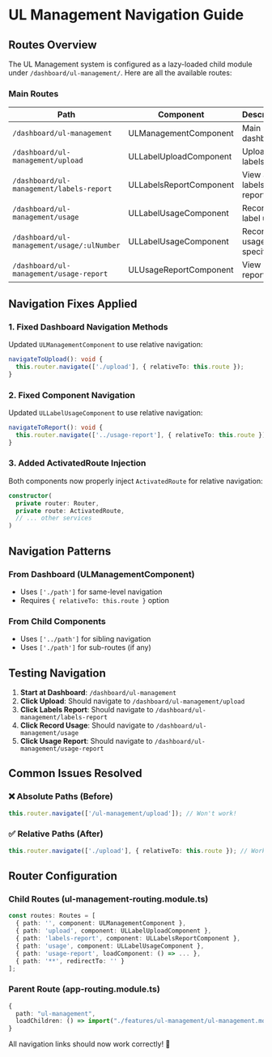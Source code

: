 # UL Management Navigation Guide

## Routes Overview

The UL Management system is configured as a lazy-loaded child module under `/dashboard/ul-management/`. Here are all the available routes:

### Main Routes

| Path | Component | Description |
|------|-----------|-------------|
| `/dashboard/ul-management` | ULManagementComponent | Main dashboard |
| `/dashboard/ul-management/upload` | ULLabelUploadComponent | Upload UL labels |
| `/dashboard/ul-management/labels-report` | ULLabelsReportComponent | View all labels report |
| `/dashboard/ul-management/usage` | ULLabelUsageComponent | Record label usage |
| `/dashboard/ul-management/usage/:ulNumber` | ULLabelUsageComponent | Record usage for specific UL |
| `/dashboard/ul-management/usage-report` | ULUsageReportComponent | View usage reports |

## Navigation Fixes Applied

### 1. Fixed Dashboard Navigation Methods
Updated `ULManagementComponent` to use relative navigation:
```typescript
navigateToUpload(): void {
  this.router.navigate(['./upload'], { relativeTo: this.route });
}
```

### 2. Fixed Component Navigation
Updated `ULLabelUsageComponent` to use relative navigation:
```typescript
navigateToReport(): void {
  this.router.navigate(['../usage-report'], { relativeTo: this.route });
}
```

### 3. Added ActivatedRoute Injection
Both components now properly inject `ActivatedRoute` for relative navigation:
```typescript
constructor(
  private router: Router,
  private route: ActivatedRoute,
  // ... other services
)
```

## Navigation Patterns

### From Dashboard (ULManagementComponent)
- Uses `['./path']` for same-level navigation
- Requires `{ relativeTo: this.route }` option

### From Child Components
- Uses `['../path']` for sibling navigation
- Uses `['./path']` for sub-routes (if any)

## Testing Navigation

1. **Start at Dashboard**: `/dashboard/ul-management`
2. **Click Upload**: Should navigate to `/dashboard/ul-management/upload`
3. **Click Labels Report**: Should navigate to `/dashboard/ul-management/labels-report`
4. **Click Record Usage**: Should navigate to `/dashboard/ul-management/usage`
5. **Click Usage Report**: Should navigate to `/dashboard/ul-management/usage-report`

## Common Issues Resolved

### ❌ Absolute Paths (Before)
```typescript
this.router.navigate(['/ul-management/upload']); // Won't work!
```

### ✅ Relative Paths (After)
```typescript
this.router.navigate(['./upload'], { relativeTo: this.route }); // Works!
```

## Router Configuration

### Child Routes (ul-management-routing.module.ts)
```typescript
const routes: Routes = [
  { path: '', component: ULManagementComponent },
  { path: 'upload', component: ULLabelUploadComponent },
  { path: 'labels-report', component: ULLabelsReportComponent },
  { path: 'usage', component: ULLabelUsageComponent },
  { path: 'usage-report', loadComponent: () => ... },
  { path: '**', redirectTo: '' }
];
```

### Parent Route (app-routing.module.ts)
```typescript
{
  path: "ul-management",
  loadChildren: () => import("./features/ul-management/ul-management.module")
}
```

All navigation links should now work correctly! 🎉
